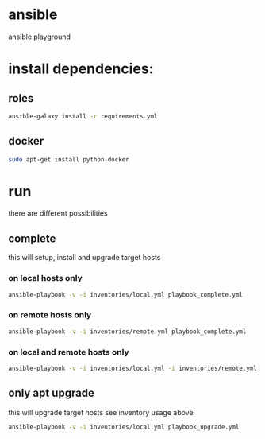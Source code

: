 # ansible
ansible playground

# install dependencies:

## roles
```sh
ansible-galaxy install -r requirements.yml
```

## docker
```sh
sudo apt-get install python-docker
```

# run
there are different possibilities

## complete
this will setup, install and upgrade target hosts
### on local hosts only
```sh
ansible-playbook -v -i inventories/local.yml playbook_complete.yml
```

### on remote hosts only
```sh
ansible-playbook -v -i inventories/remote.yml playbook_complete.yml
```

### on local and remote hosts only
```sh
ansible-playbook -v -i inventories/local.yml -i inventories/remote.yml playbook_complete.yml
```

## only apt upgrade
this will upgrade target hosts
see inventory usage above
```sh
ansible-playbook -v -i inventories/local.yml playbook_upgrade.yml
```
